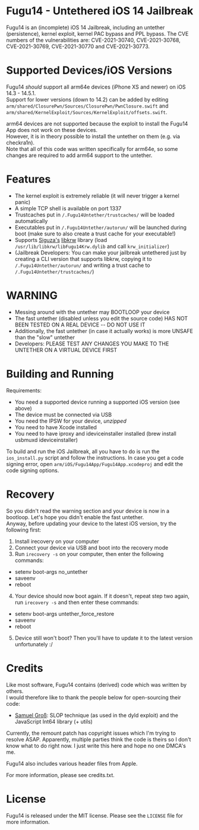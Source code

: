 # Fugu14 - Untethered iOS 14 Jailbreak

Fugu14 is an (incomplete) iOS 14 Jailbreak, including an untether (persistence), kernel exploit, kernel PAC bypass and PPL bypass.
The CVE numbers of the vulnerabilities are: CVE-2021-30740, CVE-2021-30768, CVE-2021-30769, CVE-2021-30770 and CVE-2021-30773.

# Supported Devices/iOS Versions

Fugu14 *should* support all arm64e devices (iPhone XS and newer) on iOS 14.3 - 14.5.1.  
Support for lower versions (down to 14.2) can be added by editing `arm/shared/ClosurePwn/Sources/ClosurePwn/PwnClosure.swift` and `arm/shared/KernelExploit/Sources/KernelExploit/offsets.swift`.  

arm64 devices are not supported because the exploit to install the Fugu14 App does not work on these devices.  
However, it is in theory possible to install the untether on them (e.g. via checkra1n).  
Note that all of this code was written specifically for arm64e, so some changes are required to add arm64 support to the untether.

# Features

- The kernel exploit is extremely reliable (it will never trigger a kernel panic)
- A simple TCP shell is available on port 1337
- Trustcaches put in `/.Fugu14Untether/trustcaches/` will be loaded automatically
- Executables put in `/.Fugu14Untether/autorun/` will be launched during boot (make sure to also create a trust cache for your executable!)
- Supports [Siguza's](https://twitter.com/s1guza) [libkrw](https://github.com/Siguza/libkrw) library (load `/usr/lib/libkrw/libFugu14Krw.dylib` and call `krw_initializer`)
- (Jailbreak Developers: You can make your jailbreak untethered just by creating a CLI version that supports libkrw, copying it to `/.Fugu14Untether/autorun/` and writing a trust cache to `/.Fugu14Untether/trustcaches/`)

# WARNING

- Messing around with the untether may BOOTLOOP your device
- The fast untether (disabled unless you edit the source code) HAS NOT BEEN TESTED ON A REAL DEVICE -- DO NOT USE IT
- Additionally, the fast untether (in case it actually works) is more UNSAFE than the "slow" untether
- Developers: PLEASE TEST ANY CHANGES YOU MAKE TO THE UNTETHER ON A VIRTUAL DEVICE FIRST

# Building and Running

Requirements:
- You need a supported device running a supported iOS version (see above)
- The device must be connected via USB
- You need the IPSW for your device, *unzipped*
- You need to have Xcode installed
- You need to have iproxy and ideviceinstaller installed (brew install usbmuxd ideviceinstaller)

To build and run the iOS Jailbreak, all you have to do is run the `ios_install.py` script and follow the instructions.
In case you get a code signing error, open `arm/iOS/Fugu14App/Fugu14App.xcodeproj` and edit the code signing options.

# Recovery

So you didn't read the warning section and your device is now in a bootloop. Let's hope you didn't enable the fast untether.  
Anyway, before updating your device to the latest iOS version, try the following first:

1. Install irecovery on your computer
2. Connect your device via USB and boot into the recovery mode
3. Run `irecovery -s` on your computer, then enter the following commands:
- setenv boot-args no_untether
- saveenv
- reboot
4. Your device should now boot again. If it doesn't, repeat step two again, run `irecovery -s` and then enter these commands:
- setenv boot-args untether_force_restore
- saveenv
- reboot
5. Device still won't boot? Then you'll have to update it to the latest version unfortunately :/

# Credits

Like most software, Fugu14 contains (derived) code which was written by others.  
I would therefore like to thank the people below for open-sourcing their code:

- [Samuel Groß](https://twitter.com/5aelo): SLOP technique (as used in the dyld exploit) and the JavaScript Int64 library (+ utils)

Currently, the remount patch has copyright issues which I'm trying to resolve ASAP. Apparently, multiple parties think the code is theirs so I don't know what to do right now. I just write this here and hope no one DMCA's me.

Fugu14 also includes various header files from Apple.  

For more information, please see credits.txt.

# License

Fugu14 is released under the MIT license. Please see the `LICENSE` file for more information.
